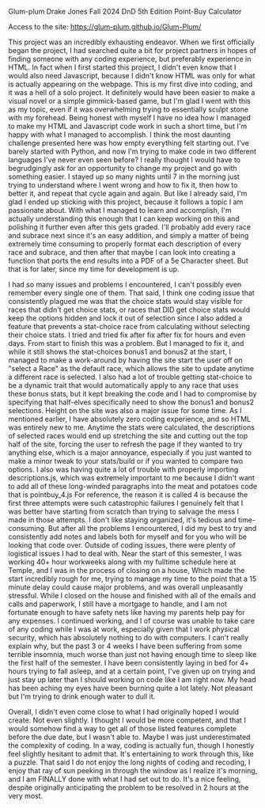 Glum-plum
Drake Jones
Fall 2024
DnD 5th Edition Point-Buy Calculator



Access to the site:
https://glum-plum.github.io/Glum-Plum/





This project was an incredibly exhausting endeavor. When we first officially began the project, I had searched quite a bit for project partners in hopes of finding someone with any coding experience, but preferably 
experience in HTML. In fact when I first started this project, I didn't even know that I would also need Javascript, because I didn't know HTML was only for what is actually appearing on the webpage. This is my 
first dive into coding, and it was a hell of a solo project. It definitely would have been easier to make a visual novel or a simple gimmick-based game, but I'm glad I went with this as my topic, even if it was 
overwhelming trying to essentially sculpt stone with my forehead. Being honest with myself I have no idea how I managed to make my HTML and Javascript code work in such a short time, but I'm happy with what 
I managed to accomplish. I think the most daunting challenge presented here was how empty everything felt starting out. I've barely started with Python, and now I'm trying to make code in two different languages 
I've never even seen before? I really thought I would have to begrudgingly ask for an opportunity to change my project and go with something easier. I stayed up so many nights until 7 in the morning just 
trying to understand where I went wrong and how to fix it, then how to better it, and repeat that cycle again and again. But like I already said, I'm glad I ended up sticking with this project, because it 
follows a topic I am passionate about. With what I managed to learn and accomplish, I'm actually understanding this enough that I can keep working on this and polishing it further even after this gets graded.
I'll probably add every race and subrace next since it's an easy addition, and simply a matter of being extremely time consuming to properly format each description of every race and subrace, and then after that 
maybe I can look into creating a function that ports the end results into a PDF of a 5e Character sheet. But that is for later, since my time for development is up.

I had so many issues and problems I encountered, I can't possibly even remember every single one of them. That said, I think one coding issue that consistently plagued me was that the choice stats would stay 
visible for races that didn't get choice stats, or races that DID get choice stats would keep the options hidden and lock it out of selection since I also added a feature that prevents a stat-choice race from 
calculating without selecting their choice stats. I tried and tried fix after fix after fix for hours and even days. From start to finish this was a problem. But I managed to fix it, and while it still shows the 
stat-choices bonus1 and bonus2 at the start, I managed to make a work-around by having the site start the user off on "select a Race" as the default race, which allows the site to update anytime a different race is
selected. I also had a lot of trouble getting stat-choice to be a dynamic trait that would automatically apply to any race that uses these bonus stats, but it kept breaking the code and I had to compromise by 
specifying that half-elves specifically need to show the bonus1 and bonus2 selections. Height on the site was also a major issue for some time. As I mentioned earlier, I have absolutely zero coding experience, 
and so HTML was entirely new to me. Anytime the stats were calculated, the descriptions of selected races would end up stretching the site and cutting out the top half of the site, forcing the user to refresh the 
page if they wanted to try anything else, which is a major annoyance, especially if you just wanted to make a minor tweak to your stats/build or if you wanted to compare two options. I also was having quite a lot
of trouble with properly importing descriptions.js, which was extremely important to me because I didn't want to add all of these long-winded paragraphs into the meat and potatoes code that is pointbuy_4.js
For reference, the reason it is called 4 is because the first three attempts were such catastrophic failures I genuinely felt that I was better have starting from scratch than trying to salvage the mess I made in 
those attempts. I don't like staying organized, it's tedious and time-consuming. But after all the problems I encountered, I did my best to try and consistently add notes and labels both for myself and for you who 
will be looking that code over. 
Outside of coding issues, there were plenty of logistical issues I had to deal with. Near the start of this semester, I was working 40+ hour workweeks along with my fulltime schedule here at Temple, and I was in 
the process of closing on a house, Which made the start incredibly rough for me, trying to manage my time to the point that a 15 minute delay could cause major problems, and was overall unpleasantly stressful.
While I closed on the house and finished with all of the emails and calls and paperwork, I still have a mortgage to handle, and I am not fortunate enough to have safety nets like having my parents help pay for 
any expenses. I continued working, and I of course was unable to take care of any coding while I was at work, especially given that I work physical security, which has absolutely nothing to do with computers.
I can't really explain why, but the past 3 or 4 weeks I have been suffering from some terrible insomnia, much worse than just not having enough time to sleep like the first half of the semester. I have been 
consistently laying in bed for 4+ hours trying to fall asleep, and at a certain point, I've given up on trying and just stay up later than I should working on code like I am right now. My head has been aching 
my eyes have been burning quite a lot lately. Not pleasant but I'm trying to drink enough water to dull it. 

Overall, I didn't even come close to what I had originally hoped I would create. Not even slightly. I thought I would be more competent, and that I would somehow find a way to get all of those listed features 
complete before the due date, but I wasn't able to. Maybe I was just underestimated the complexity of coding. In a way, coding is actually fun, though I honestly feel slightly hesitant to admit that. It's 
entertaining to work through this, like a puzzle. That said I do not enjoy the long nights of coding and recoding, I enjoy that ray of sun peeking in through the window as I realize it's morning, and I am FINALLY 
done with what I had set out to do. It's a nice feeling, despite originally anticipating the problem to be resolved in 2 hours at the very most.
